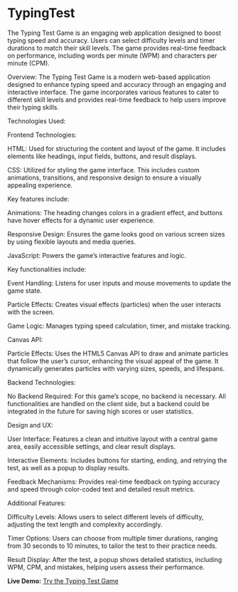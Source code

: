 # TypingTest
The Typing Test Game is an engaging web application designed to boost typing speed and accuracy. Users can select difficulty levels and timer durations to match their skill levels. The game provides real-time feedback on performance, including words per minute (WPM) and characters per minute (CPM).

Overview:
The Typing Test Game is a modern web-based application designed to enhance typing speed and accuracy through an engaging and interactive interface. The game incorporates various features to cater to different skill levels and provides real-time feedback to help users improve their typing skills.

Technologies Used:

Frontend Technologies:

HTML: Used for structuring the content and layout of the game. It includes elements like headings, input fields, buttons, and result displays.

CSS: Utilized for styling the game interface. This includes custom animations, transitions, and responsive design to ensure a visually appealing experience. 

Key features include:

Animations: The heading changes colors in a gradient effect, and buttons have hover effects for a dynamic user experience.

Responsive Design: Ensures the game looks good on various screen sizes by using flexible layouts and media queries.

JavaScript: Powers the game’s interactive features and logic. 

Key functionalities include:

Event Handling: Listens for user inputs and mouse movements to update the game state.

Particle Effects: Creates visual effects (particles) when the user interacts with the screen.

Game Logic: Manages typing speed calculation, timer, and mistake tracking.

Canvas API:

Particle Effects: Uses the HTML5 Canvas API to draw and animate particles that follow the user’s cursor, enhancing the visual appeal of the game. It dynamically generates particles with varying sizes, speeds, and lifespans.

Backend Technologies:

No Backend Required: For this game’s scope, no backend is necessary. All functionalities are handled on the client side, but a backend could be integrated in the future for saving high scores or user statistics.

Design and UX:

User Interface: Features a clean and intuitive layout with a central game area, easily accessible settings, and clear result displays.

Interactive Elements: Includes buttons for starting, ending, and retrying the test, as well as a popup to display results.

Feedback Mechanisms: Provides real-time feedback on typing accuracy and speed through color-coded text and detailed result metrics.

Additional Features:

Difficulty Levels: Allows users to select different levels of difficulty, adjusting the text length and complexity accordingly.

Timer Options: Users can choose from multiple timer durations, ranging from 30 seconds to 10 minutes, to tailor the test to their practice needs.

Result Display: After the test, a popup shows detailed statistics, including WPM, CPM, and mistakes, helping users assess their performance.



**Live Demo:** [Try the Typing Test Game](https://bhaswanth67.github.io/TypingTest/)


